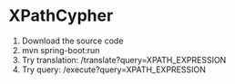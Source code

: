 # XPathCypher

1. Download the source code
2. mvn spring-boot:run
3. Try translation: /translate?query=XPATH_EXPRESSION
4. Try query: /execute?query=XPATH_EXPRESSION
